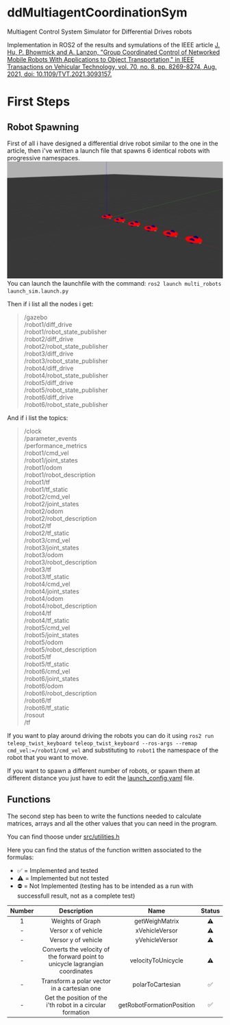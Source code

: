# ddMultiagentCoordinationSym
Multiagent Control System Simulator for Differential Drives robots

Implementation in ROS2 of the results and symulations of the IEEE article [J. Hu, P. Bhowmick and A. Lanzon, "Group Coordinated Control of Networked Mobile Robots With Applications to Object Transportation," in IEEE Transactions on Vehicular Technology, vol. 70, no. 8, pp. 8269-8274, Aug. 2021, doi: 10.1109/TVT.2021.3093157.](https://ieeexplore.ieee.org/abstract/document/9468402)

# First Steps
## Robot Spawning
First of all i have designed a differential drive robot similar to the one in the article, then i've written a launch file that spawns 6 identical robots with progressive namespaces.
![6 Robots in Gazebo](./img/gazebo_6_robots_spawn.jpg)
You can launch the launchfile with the command:
`ros2 launch multi_robots launch_sim.launch.py`


Then if i list all the nodes i get:

> /gazebo  
> /robot1/diff_drive  
> /robot1/robot_state_publisher  
> /robot2/diff_drive  
> /robot2/robot_state_publisher  
> /robot3/diff_drive  
> /robot3/robot_state_publisher  
> /robot4/diff_drive  
> /robot4/robot_state_publisher  
> /robot5/diff_drive  
> /robot5/robot_state_publisher  
> /robot6/diff_drive  
> /robot6/robot_state_publisher  

And if i list the topics:
> /clock  
> /parameter_events  
> /performance_metrics  
> /robot1/cmd_vel  
> /robot1/joint_states  
> /robot1/odom  
> /robot1/robot_description  
> /robot1/tf  
> /robot1/tf_static  
> /robot2/cmd_vel  
> /robot2/joint_states  
> /robot2/odom  
> /robot2/robot_description  
> /robot2/tf  
> /robot2/tf_static  
> /robot3/cmd_vel  
> /robot3/joint_states  
> /robot3/odom  
> /robot3/robot_description  
> /robot3/tf  
> /robot3/tf_static  
> /robot4/cmd_vel  
> /robot4/joint_states  
> /robot4/odom  
> /robot4/robot_description  
> /robot4/tf  
> /robot4/tf_static  
> /robot5/cmd_vel  
> /robot5/joint_states  
> /robot5/odom  
> /robot5/robot_description  
> /robot5/tf  
> /robot5/tf_static  
> /robot6/cmd_vel  
> /robot6/joint_states  
> /robot6/odom  
> /robot6/robot_description  
> /robot6/tf  
> /robot6/tf_static  
> /rosout  
> /tf

If you want to play around driving the robots you can do it using `ros2 run teleop_twist_keyboard teleop_twist_keyboard --ros-args --remap cmd_vel:=/robot1/cmd_vel` and substituting to `robot1` the namespace of the robot that you want to move.

If you want to spawn a different number of robots, or spawn them at different distance you just have to edit the [launch_config.yaml](./config/launch_config.yaml) file.

## Functions
The second step has been to write the functions needed to calculate matrices, arrays and all the other values that you can need in the program.

You can find thoose under [src/utilities.h](./src/utilities.h)

Here you can find the status of the function written associated to the formulas:

 - :white_check_mark: = Implemented and tested
 - :warning: = Implemented but not tested
 - :no_entry: = Not Implemented
 (testing has to be intended as a run with successfull result, not as a complete test)

| Number | Description | Name | Status |
| :--------: | :-------: | :-------: | :------: |
| 1 | Weights of Graph | getWeighMatrix | :warning: |
| - | Versor x of vehicle | xVehicleVersor | :warning: |
| - | Versor y of vehicle | yVehicleVersor | :warning: |
| - | Converts the velocity of the forward point to unicycle lagrangian coordinates | velocityToUnicycle | :warning: |
| - | Transform a polar vector in a cartesian one | polarToCartesian | :white_check_mark: |
| - | Get the position of the i'th robot in a circular formation | getRobotFormationPosition | :white_check_mark: |
